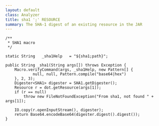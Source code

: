 ```yaml
---
layout: default
class: Analyzer
title: sha1 ';' RESOURCE
summary: The SHA-1 digest of an existing resource in the JAR
---
```


	/**
	 * SHA1 macro
	 */

	static String	_sha1Help	= "${sha1;path}";

	public String _sha1(String args[]) throws Exception {
		Macro.verifyCommand(args, _sha1Help, new Pattern[] {
				null, null, Pattern.compile("base64|hex")
		}, 2, 3);
		Digester<SHA1> digester = SHA1.getDigester();
		Resource r = dot.getResource(args[1]);
		if (r == null)
			throw new FileNotFoundException("From sha1, not found " + args[1]);

		IO.copy(r.openInputStream(), digester);
		return Base64.encodeBase64(digester.digest().digest());
	}
